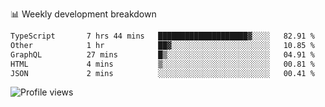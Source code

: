 
📊 Weekly development breakdown
<!--START_SECTION:waka-->

```txt
TypeScript       7 hrs 44 mins   ████████████████████▓░░░░   82.91 %
Other            1 hr            ██▓░░░░░░░░░░░░░░░░░░░░░░   10.85 %
GraphQL          27 mins         █▒░░░░░░░░░░░░░░░░░░░░░░░   04.91 %
HTML             4 mins          ▒░░░░░░░░░░░░░░░░░░░░░░░░   00.81 %
JSON             2 mins          ░░░░░░░░░░░░░░░░░░░░░░░░░   00.41 %
```

<!--END_SECTION:waka-->

<img src="https://gpvc.arturio.dev/iqbalfasri" alt="Profile views"/>
